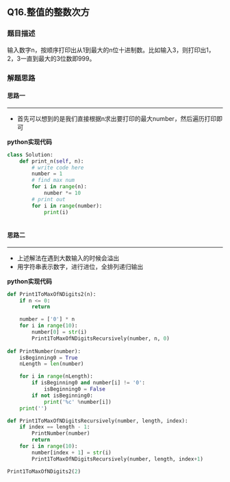## Q16.整值的整数次方
### 题目描述
输入数字n，按顺序打印出从1到最大的n位十进制数。比如输入3，则打印出1，2，3一直到最大的3位数即999。
### 解题思路
#### 思路一
****
- 首先可以想到的是我们直接根据n求出要打印的最大number，然后遍历打印即可

**python实现代码**
```python
class Solution:
    def print_n(self, n):
        # write code here
        number = 1
        # find max num
        for i in range(n):
            number *= 10
        # print out
        for i in range(number):
            print(i)
    
```

#### 思路二
****
- 上述解法在遇到大数输入的时候会溢出
- 用字符串表示数字，进行进位，全排列递归输出

**python实现代码**
```python
def Print1ToMaxOfNDigits2(n):
    if n <= 0:
        return

    number = ['0'] * n
    for i in range(10):
        number[0] = str(i)
        Print1ToMaxOfNDigitsRecursively(number, n, 0)
        
def PrintNumber(number):
    isBeginning0 = True
    nLength = len(number)

    for i in range(nLength):
        if isBeginning0 and number[i] != '0':
            isBeginning0 = False
        if not isBeginning0:
            print('%c' %number[i])
    print('')

def Print1ToMaxOfNDigitsRecursively(number, length, index):
    if index == length - 1:
        PrintNumber(number)
        return
    for i in range(10):
        number[index + 1] = str(i)
        Print1ToMaxOfNDigitsRecursively(number, length, index+1)

Print1ToMaxOfNDigits2(2)

```
